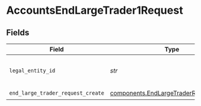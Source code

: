 # AccountsEndLargeTrader1Request


## Fields

| Field                                                                                            | Type                                                                                             | Required                                                                                         | Description                                                                                      | Example                                                                                          |
| ------------------------------------------------------------------------------------------------ | ------------------------------------------------------------------------------------------------ | ------------------------------------------------------------------------------------------------ | ------------------------------------------------------------------------------------------------ | ------------------------------------------------------------------------------------------------ |
| `legal_entity_id`                                                                                | *str*                                                                                            | :heavy_check_mark:                                                                               | The legalEntity id.                                                                              | e6716139-da77-46d1-9f15-13599161db0b                                                             |
| `end_large_trader_request_create`                                                                | [components.EndLargeTraderRequestCreate](../../models/components/endlargetraderrequestcreate.md) | :heavy_check_mark:                                                                               | N/A                                                                                              |                                                                                                  |